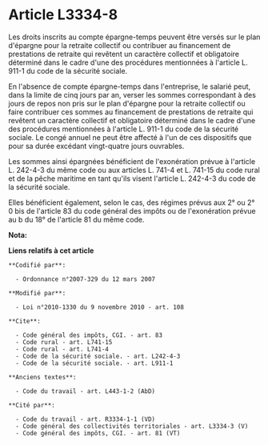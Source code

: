# Article L3334-8

Les droits inscrits au compte épargne-temps peuvent être versés sur le plan d'épargne pour la retraite collectif ou
contribuer au financement de prestations de retraite qui revêtent un caractère collectif et obligatoire déterminé dans le
cadre d'une des procédures mentionnées à l'article L. 911-1 du code de la sécurité sociale. 

En l'absence de compte épargne-temps dans l'entreprise, le salarié peut, dans la limite de cinq jours par an, verser les
sommes correspondant à des jours de repos non pris sur le plan d'épargne pour la retraite collectif ou faire contribuer ces
sommes au financement de prestations de retraite qui revêtent un caractère collectif et obligatoire déterminé dans le cadre
d'une des procédures mentionnées à l'article L. 911-1 du code de la sécurité sociale. Le congé annuel ne peut être affecté à
l'un de ces dispositifs que pour sa durée excédant vingt-quatre jours ouvrables. 

Les sommes ainsi épargnées bénéficient de l'exonération prévue à l'article L. 242-4-3 du même code ou aux articles L. 741-4
et L. 741-15 du code rural et de la pêche maritime en tant qu'ils visent l'article L. 242-4-3 du code de la sécurité
sociale. 

Elles bénéficient également, selon le cas, des régimes prévus aux 2° ou 2° 0 bis de l'article 83 du code général des impôts
ou de l'exonération prévue au b du 18° de l'article 81 du même code.

**Nota:**



**Liens relatifs à cet article**

	**Codifié par**:

	  - Ordonnance n°2007-329 du 12 mars 2007

	**Modifié par**:

	  - Loi n°2010-1330 du 9 novembre 2010 - art. 108

	**Cite**:

	  - Code général des impôts, CGI. - art. 83
	  - Code rural - art. L741-15
	  - Code rural - art. L741-4
	  - Code de la sécurité sociale. - art. L242-4-3
	  - Code de la sécurité sociale. - art. L911-1

	**Anciens textes**:

	  - Code du travail - art. L443-1-2 (AbD)

	**Cité par**:

	  - Code du travail - art. R3334-1-1 (VD)
	  - Code général des collectivités territoriales - art. L3334-3 (V)
	  - Code général des impôts, CGI. - art. 81 (VT)
